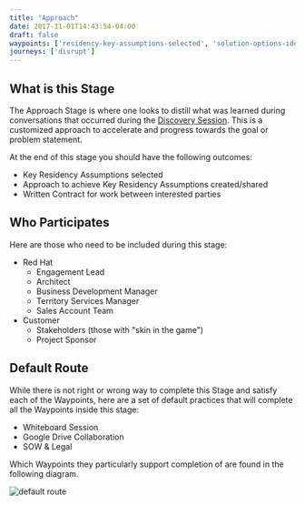 ```yaml
---
title: "Approach"
date: 2017-11-01T14:43:54-04:00
draft: false
waypoints: ['residency-key-assumptions-selected', 'solution-options-identified', 'approach-presented', 'deal-negotiated-and-closed']
journeys: ['disrupt']
---
```

## What is this Stage
The Approach Stage is where one looks to distill what was learned during conversations that occurred during the [Discovery Session](/stages/discovery/). This is a customized approach to accelerate and progress towards the goal or problem statement.

At the end of this stage you should have the following outcomes:

- Key Residency Assumptions selected
- Approach to achieve Key Residency Assumptions created/shared
- Written Contract for work between interested parties

## Who Participates
Here are those who need to be included during this stage:

- Red Hat
  - Engagement Lead
  - Architect
  - Business Development Manager
  - Territory Services Manager
  - Sales Account Team
- Customer
  - Stakeholders (those with "skin in the game")
  - Project Sponsor

## Default Route  
While there is not right or wrong way to complete this Stage and satisfy each of the Waypoints, here are a set of default practices that will complete all the Waypoints inside this stage:

- Whiteboard Session
- Google Drive Collaboration
- SOW & Legal

Which Waypoints they particularly support completion of are found in the following diagram.

![default route](/images/approach_default_route.png "Default Route for Approach Stage")
